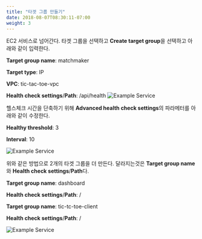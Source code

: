 ```yaml
---
title: "타겟 그룹 만들기"
date: 2018-08-07T08:30:11-07:00
weight: 3
---
```


EC2 서비스로 넘어간다.
타겟 그룹을 선택하고 **Create target group**을 선택하고 아래와 같이 입력한다.

**Target group name**: matchmaker

**Target type**: IP

**VPC**: tic-tac-toe-vpc

**Health check settings**/**Path**: /api/health
![Example Service](/images/tic-tac-toe/target_group-1.png)

헬스체크 시간을 단축하기 위해 **Advanced health check settings**의 파라메터를 아래와 같이 수정한다.


**Healthy threshold**: 3

**Interval**: 10

![Example Service](/images/tic-tac-toe/target_group-2.png)


위와 같은 방법으로 2개의 타겟 그룹을 더 만든다.
달라지는것은 **Target group name**와 **Health check settings**/**Path**다.

**Target group name**: dashboard

**Health check settings**/**Path**: /


**Target group name**: tic-tc-toe-client

**Health check settings**/**Path**: /


![Example Service](/images/tic-tac-toe/target_group-3.png)